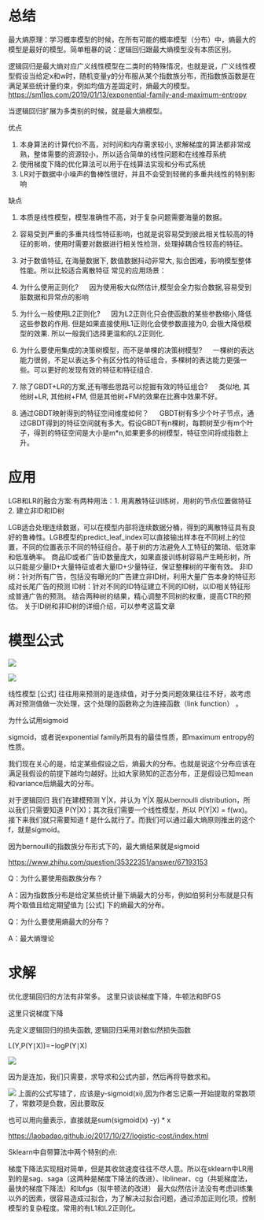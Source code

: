# 总结
最大熵原理：学习概率模型的时候，在所有可能的概率模型（分布）中，熵最大的模型是最好的模型。简单粗暴的说：逻辑回归跟最大熵模型没有本质区别。

逻辑回归是最大熵对应广义线性模型在二类时的特殊情况，也就是说，广义线性模型假设当给定x和w时，随机变量y的分布服从某个指数族分布，而指数族函数是在满足某些统计量约束，例如均值方差固定时，熵最大的模型。
https://sm1les.com/2019/01/13/exponential-family-and-maximum-entropy

当逻辑回归扩展为多类别的时候，就是最大熵模型。


优点
1. 本身算法的计算代价不高，对时间和内存需求较小, 求解梯度的算法都非常成熟，整体需要的资源较小，所以适合简单的线性问题和在线推荐系统
2. 使用梯度下降的优化算法可以用于在线算法实现和分布式系统
3. LR对于数据中小噪声的鲁棒性很好，并且不会受到轻微的多重共线性的特别影响


缺点
1. 本质是线性模型，模型准确性不高，对于复杂问题需要海量的数据。
2. 容易受到严重的多重共线性特征影响，也就是说容易受到彼此相关性较高的特征的影响，使用时需要对数据进行相关性检测，处理掉耦合性较高的特征。
3. 对于数值特征, 在海量数据下, 数值数据抖动非常大, 拟合困难，影响模型整体性能。所以比较适合离散特征
常见的应用场景：



1. 为什么使用正则化?
  因为使用极大似然估计,模型会全力拟合数据,容易受到脏数据和异常点的影响
2. 为什么一般使用L2正则化?
  因为L2正则化只会使函数的某些参数缩小,降低这些参数的作用. 但是如果直接使用L1正则化会使参数直接为0, 会极大降低模型的效果. 所以一般我们选择更温和的L2正则化.
3. 为什么要使用集成的决策树模型，而不是单棵的决策树模型?
  一棵树的表达能力很弱，不足以表达多个有区分性的特征组合，多棵树的表达能力更强一些。可以更好的发现有效的特征和特征组合.
4. 除了GBDT+LR的方案,还有哪些思路可以挖掘有效的特征组合?
  类似地, 其他树+LR, 其他树+FM, 但是其他树+FM的效果在比赛中效果不好。
5. 通过GBDT映射得到的特征空间维度如何？
  GBDT树有多少个叶子节点，通过GBDT得到的特征空间就有多大。假设GBDT有n棵树，每颗树至少有m个叶子，得到的特征空间是大小是m*n,如果更多的树模型，特征空间将成指数上升。

# 应用

LGB和LR的融合方案:有两种用法：1. 用离散特征训练树，用树的节点位置做特征 2. 建立非ID和ID树

LGB适合处理连续数据，可以在模型内部将连续数据分桶，得到的离散特征具有良好的鲁棒性。LGB模型的predict_leaf_index可以直接输出样本在不同树上的位置，不同的位置表示不同的特征组合。基于树的方法避免人工特征的繁琐、低效率和低准确率。
商品ID或者广告ID数量庞大，如果直接训练树容易产生畸形树，所以只能是少量ID+大量特征或者大量ID+少量特征，保证整棵树的平衡有效。
非ID树：针对所有广告，包括没有曝光的广告建立非ID树，利用大量广告本身的特征形成对长尾广告的预测
ID树：针对不同的ID特征建立不同的ID树，以ID相关特征形成普通广告的预测。
结合两种树的结果，精心调整不同树的权重，提高CTR的预估。
关于ID树和非ID树的详细介绍，可以参考这篇文章


# 模型公式

![](pic/2021-03-18-21-31-11.png)

![](pic/2021-03-18-21-31-52.png)

线性模型 [公式] 往往用来预测的是连续值，对于分类问题效果往往不好，故考虑再对预测值做一次处理，这个处理的函数称之为连接函数（link function） 。


为什么试用sigmoid

sigmoid，或者说exponential family所具有的最佳性质，即maximum entropy的性质。

我们现在关心的是，给定某些假设之后，熵最大的分布。也就是说这个分布应该在满足我假设的前提下越均匀越好。比如大家熟知的正态分布，正是假设已知mean和variance后熵最大的分布。

对于逻辑回归
我们在建模预测 Y|X，并认为 Y|X 服从bernoulli distribution，所以我们只需要知道 P(Y|X)；其次我们需要一个线性模型，所以 P(Y|X) = f(wx)。接下来我们就只需要知道 f 是什么就行了。而我们可以通过最大熵原则推出的这个 f，就是sigmoid。

因为bernoulli的指数族分布形式下的，最大熵结果就是sigmoid

https://www.zhihu.com/question/35322351/answer/67193153


Q：为什么要使用指数族分布？

A：因为指数族分布是给定某些统计量下熵最大的分布，例如伯努利分布就是只有两个取值且给定期望值为 [公式] 下的熵最大的分布。

Q：为什么要使用熵最大的分布？

A：最大熵理论


# 求解
优化逻辑回归的方法有非常多。
这里只谈谈梯度下降，牛顿法和BFGS

这里只说梯度下降

先定义逻辑回归的损失函数, 逻辑回归采用对数似然损失函数

L(Y,P(Y∣X))=−logP(Y∣X)

![](pic/2021-03-18-22-42-58.png)

因为是连加，我们只需要，求导求和公式内部，然后再将导数求和。

![](pic/2021-03-19-08-37-04.png)
上面的公式写错了，应该是y-sigmoid(xi),因为作者忘记乘一开始提取的常数项了，常数项是负数，因此要取反

也可以用向量表示，直接就是sum(sigmoid(x) -y) * x

https://laobadao.github.io/2017/10/27/logistic-cost/index.html




Sklearn中自带算法中两个特别的点:

梯度下降法实现相对简单，但是其收敛速度往往不尽人意。所以在sklearn中LR用到的是sag、saga（这两种是梯度下降法的改进）、liblinear、cg（共轭梯度法，最快的梯度下降法）和lbfgs（拟牛顿法的改进）
最大似然估计法没有考虑训练集以外的因素，很容易造成过拟合，为了解决过拟合问题，通过添加正则化项，控制模型的复杂程度。常用的有L1和L2正则化。